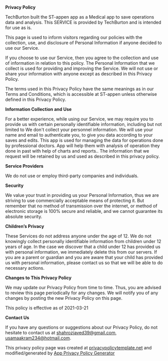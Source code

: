 **Privacy Policy**

TechBurton built the ST-appen app as a Medical app to save operations data and analysis. This SERVICE is provided by TechBurton and is intended for use as is.

This page is used to inform visitors regarding our policies with the collection, use, and disclosure of Personal Information if anyone decided to use our Service.

If you choose to use our Service, then you agree to the collection and use of information in relation to this policy. The Personal Information that we collect is used for providing and improving the Service. We will not use or share your information with anyone except as described in this Privacy Policy.

The terms used in this Privacy Policy have the same meanings as in our Terms and Conditions, which is accessible at ST-appen unless otherwise defined in this Privacy Policy.

**Information Collection and Use**

For a better experience, while using our Service, we may require you to provide us with certain personally identifiable information, including but not limited to We don't collect your personnel information. We will use your name and email to authenticate you, to give you data according to your saves and edits. This app is used for managing the data for operations done by professional doctors. App will help them with analysis of operation they done in past with help of charts and reports.. The information that we request will be retained by us and used as described in this privacy policy.


**Service Providers**

We do not use or employ third-party companies and individuals.

**Security**

We value your trust in providing us your Personal Information, thus we are striving to use commercially acceptable means of protecting it. But remember that no method of transmission over the internet, or method of electronic storage is 100% secure and reliable, and we cannot guarantee its absolute security.

**Children’s Privacy**

These Services do not address anyone under the age of 12. We do not knowingly collect personally identifiable information from children under 12 years of age. In the case we discover that a child under 12 has provided us with personal information, we immediately delete this from our servers. If you are a parent or guardian and you are aware that your child has provided us with personal information, please contact us so that we will be able to do necessary actions.

**Changes to This Privacy Policy**

We may update our Privacy Policy from time to time. Thus, you are advised to review this page periodically for any changes. We will notify you of any changes by posting the new Privacy Policy on this page.

This policy is effective as of 2021-03-21

**Contact Us**

If you have any questions or suggestions about our Privacy Policy, do not hesitate to contact us at shahrozjaved39@gmail.com, usamaakram234@hotmail.com.

This privacy policy page was created at [privacypolicytemplate.net](https://privacypolicytemplate.net) and modified/generated by [App Privacy Policy Generator](https://app-privacy-policy-generator.nisrulz.com/)
